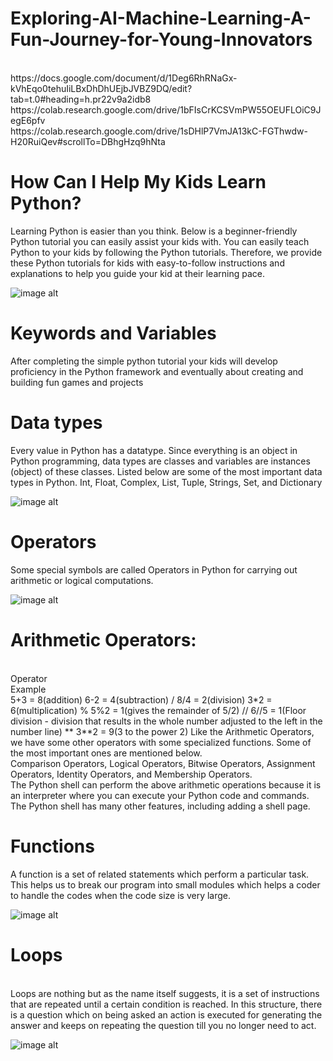 # Exploring-AI-Machine-Learning-A-Fun-Journey-for-Young-Innovators
<br>
https://docs.google.com/document/d/1Deg6RhRNaGx-kVhEqo0tehuIiLBxDhDhUEjbJVBZ9DQ/edit?tab=t.0#heading=h.pr22v9a2idb8
<br>
https://colab.research.google.com/drive/1bFIsCrKCSVmPW55OEUFLOiC9JegE6pfv
<br>
https://colab.research.google.com/drive/1sDHlP7VmJA13kC-FGThwdw-H20RuiQev#scrollTo=DBhgHzq9hNta

# How Can I Help My Kids Learn Python?
Learning Python is easier than you think. Below is a beginner-friendly Python tutorial you can easily assist your kids with. You can easily teach Python to your kids by following the Python tutorials. Therefore, we provide these Python tutorials for kids with easy-to-follow instructions and explanations to help you guide your kid at their learning pace.

![image alt](https://github.com/didarmurad2019/Exploring-AI-Machine-Learning-A-Fun-Journey-for-Young-Innovators/blob/main/Images/keywordspython0b9ba8197b-1717015039235-compressed.png)

# Keywords and Variables

After completing the simple python tutorial your kids will develop proficiency in the Python framework and eventually about creating and building fun games and projects


# Data types
Every value in Python has a datatype. Since everything is an object in Python programming, data types are classes and variables are instances (object) of these classes. Listed below are some of the most important data types in Python. Int, Float, Complex, List, Tuple, Strings, Set, and Dictionary

![image alt](https://github.com/didarmurad2019/Exploring-AI-Machine-Learning-A-Fun-Journey-for-Young-Innovators/blob/main/Images/data-types-1717015081401-compressed.jpg)

# Operators
Some special symbols are called Operators in Python for carrying out arithmetic or logical computations.

![image alt](https://github.com/didarmurad2019/Exploring-AI-Machine-Learning-A-Fun-Journey-for-Young-Innovators/blob/main/Images/pythonoperatorsdf8a768b4f-1717015101949-compressed.jpg)

# Arithmetic Operators:
<br>
Operator
<br>
Example
<br>
5+3 = 8(addition)
6-2 = 4(subtraction) / 8/4 = 2(division)
3*2 = 6(multiplication) % 5%2 = 1(gives the remainder of 5/2) // 6//5 = 1(Floor division - division that results in the whole number adjusted to the left in the number line) ** 3**2 = 9(3 to the power 2)
Like the Arithmetic Operators, we have some other operators with some specialized functions. Some of the most important ones are mentioned below.
<br>
Comparison Operators, Logical Operators, Bitwise Operators, Assignment Operators, Identity Operators, and Membership Operators.
<br>
​The Python shell can perform the above arithmetic operations because it is an interpreter where you can execute your Python code and commands. The Python shell has many other features, including adding a shell page.

# Functions
A function is a set of related statements which perform a particular task. This helps us to break our program into small modules which helps a coder to handle the codes when the code size is very large.

![image alt](https://github.com/didarmurad2019/Exploring-AI-Machine-Learning-A-Fun-Journey-for-Young-Innovators/blob/main/Images/Function.PNG)

# Loops
<br>
Loops are nothing but as the name itself suggests, it is a set of instructions that are repeated until a certain condition is reached. In this structure, there is a question which on being asked an action is executed for generating the answer and keeps on repeating the question till you no longer need to act.

![image alt](https://github.com/didarmurad2019/Exploring-AI-Machine-Learning-A-Fun-Journey-for-Young-Innovators/blob/main/Images/loop-1717015184529-compressed.jpg)
